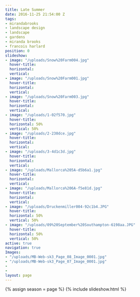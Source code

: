 ```yaml
---
title: Late Summer
date: 2016-11-25 21:54:00 Z
tags:
- mirandabrooks
- landscape design
- landscape
- gardens
- miranda brooks
- francois harlard
position: 0
slideshow:
- image: "/uploads/Snow%20Farm004.jpg"
  hover-title: 
  horizontal: 
  vertical: 
- image: "/uploads/Snow%20Farm001.jpg"
  hover-title: 
  horizontal: 
  vertical: 
- image: "/uploads/Snow%20Farm003.jpg"
  hover-title: 
  horizontal: 
  vertical: 
- image: "/uploads/1-02f570.jpg"
  hover-title: 
  horizontal: 50%
  vertical: 50%
- image: "/uploads/2-230dce.jpg"
  hover-title: 
  horizontal: 
  vertical: 
- image: "/uploads/3-4d1c3d.jpg"
  hover-title: 
  horizontal: 
  vertical: 
- image: "/uploads/Mallorca%205A-d5b6a1.jpg"
  hover-title: 
  horizontal: 
  vertical: 
- image: "/uploads/Mallorca%206A-f5e81d.jpg"
  hover-title: 
  horizontal: 
  vertical: 
- image: "/uploads/Druckenmiller004-92c1b4.JPG"
  hover-title: 
  horizontal: 50%
  vertical: 50%
- image: "/uploads/09%20September%20Southampton-6198aa.JPG"
  hover-title: 
  horizontal: 50%
  vertical: 50%
active: true
navigation: true
Images:
- "/uploads/MB-Web-sk3_Page_08_Image_0001.jpg"
- "/uploads/MB-Web-sk3_Page_07_Image_0001.jpg"
- 
- 
layout: page
---
```


{% assign season = page %}
{% include slideshow.html %}
